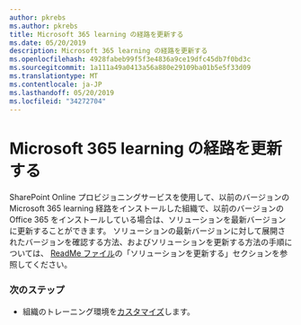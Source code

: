 ```yaml
---
author: pkrebs
ms.author: pkrebs
title: Microsoft 365 learning の経路を更新する
ms.date: 05/20/2019
description: Microsoft 365 learning の経路を更新する
ms.openlocfilehash: 4928fabeb99f5f3e4836a9ce19dfc45db7f0bd3c
ms.sourcegitcommit: 1a111a49a0413a56a880e29109ba01b5e5f33d09
ms.translationtype: MT
ms.contentlocale: ja-JP
ms.lasthandoff: 05/20/2019
ms.locfileid: "34272704"
---
```

# <a name="update-microsoft-365-learning-pathways"></a>Microsoft 365 learning の経路を更新する

SharePoint Online プロビジョニングサービスを使用して、以前のバージョンの Microsoft 365 learning 経路をインストールした組織で、以前のバージョンの Office 365 をインストールしている場合は、ソリューションを最新バージョンに更新することができます。 ソリューションの最新バージョンに対して展開されたバージョンを確認する方法、およびソリューションを更新する方法の手順については、 [ReadMe ファイル](https://github.com/pnp/custom-learning-office-365/blob/master/README.md)の「ソリューションを更新する」セクションを参照してください。  

### <a name="next-steps"></a>次のステップ
- 組織のトレーニング環境を[カスタマイズ](custom_overview.md)します。


